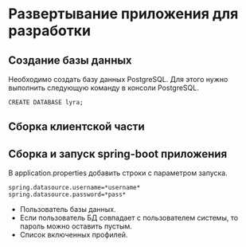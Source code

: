 # Развертывание приложения для разработки

## Создание базы данных 

Необходимо создать базу данных PostgreSQL. Для этого нужно выполнить следующую команду в консоли PostgreSQL.

```postgres
CREATE DATABASE lyra;

```

## Сборка клиентской части


## Сборка и запуск spring-boot приложения

В application.properties добавить строки с параметром запуска.
```properties
spring.datasource.username=*username*
spring.datasource.password=*pass*
```

* Пользователь базы данных.
* Если пользователь БД совпадает с пользователем системы, то пароль можно оставить пустым.
* Список включенных профилей.

